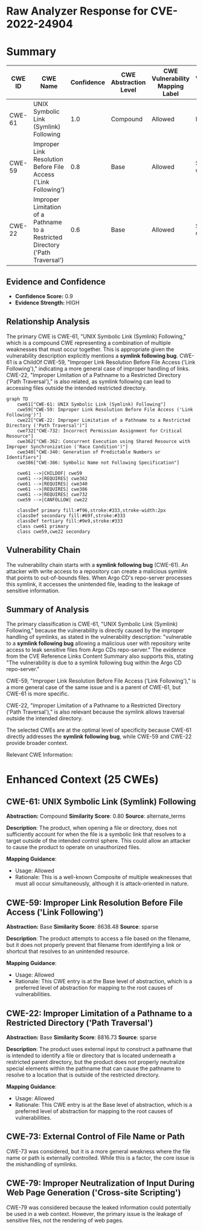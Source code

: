 # Raw Analyzer Response for CVE-2022-24904

# Summary
| CWE ID | CWE Name | Confidence | CWE Abstraction Level | CWE Vulnerability Mapping Label | CWE-Vulnerability Mapping Notes |
|---|---|---|---|---|---|
| CWE-61 | UNIX Symbolic Link (Symlink) Following | 1.0 | Compound | Allowed | Primary CWE |
| CWE-59 | Improper Link Resolution Before File Access ('Link Following') | 0.8 | Base | Allowed | Secondary Candidate |
| CWE-22 | Improper Limitation of a Pathname to a Restricted Directory ('Path Traversal') | 0.6 | Base | Allowed | Secondary Candidate |

## Evidence and Confidence

*   **Confidence Score:** 0.9
*   **Evidence Strength:** HIGH

## Relationship Analysis
The primary CWE is CWE-61, "UNIX Symbolic Link (Symlink) Following," which is a compound CWE representing a combination of multiple weaknesses that must occur together. This is appropriate given the vulnerability description explicitly mentions a **symlink following bug**. CWE-61 is a ChildOf CWE-59, "Improper Link Resolution Before File Access ('Link Following')," indicating a more general case of improper handling of links. CWE-22, "Improper Limitation of a Pathname to a Restricted Directory ('Path Traversal')," is also related, as symlink following can lead to accessing files outside the intended restricted directory.

```mermaid
graph TD
    cwe61["CWE-61: UNIX Symbolic Link (Symlink) Following"]
    cwe59["CWE-59: Improper Link Resolution Before File Access ('Link Following')"]
    cwe22["CWE-22: Improper Limitation of a Pathname to a Restricted Directory ('Path Traversal')"]
    cwe732["CWE-732: Incorrect Permission Assignment for Critical Resource"]
    cwe362["CWE-362: Concurrent Execution using Shared Resource with Improper Synchronization ('Race Condition')"]
    cwe340["CWE-340: Generation of Predictable Numbers or Identifiers"]
    cwe386["CWE-386: Symbolic Name not Following Specification"]
    
    cwe61 -->|CHILDOF| cwe59
    cwe61 -->|REQUIRES| cwe362
    cwe61 -->|REQUIRES| cwe340
    cwe61 -->|REQUIRES| cwe386
    cwe61 -->|REQUIRES| cwe732
    cwe59 -->|CANFOLLOW| cwe22

    classDef primary fill:#f96,stroke:#333,stroke-width:2px
    classDef secondary fill:#69f,stroke:#333
    classDef tertiary fill:#9e9,stroke:#333
    class cwe61 primary
    class cwe59,cwe22 secondary
```

## Vulnerability Chain
The vulnerability chain starts with a **symlink following bug** (CWE-61). An attacker with write access to a repository can create a malicious symlink that points to out-of-bounds files. When Argo CD's repo-server processes this symlink, it accesses the unintended file, leading to the leakage of sensitive information.

## Summary of Analysis
The primary classification is CWE-61, "UNIX Symbolic Link (Symlink) Following," because the vulnerability is directly caused by the improper handling of symlinks, as stated in the vulnerability description: "vulnerable to a **symlink following bug** allowing a malicious user with repository write access to leak sensitive files from Argo CDs repo-server." The evidence from the CVE Reference Links Content Summary also supports this, stating "The vulnerability is due to a symlink following bug within the Argo CD repo-server."

CWE-59, "Improper Link Resolution Before File Access ('Link Following')," is a more general case of the same issue and is a parent of CWE-61, but CWE-61 is more specific.

CWE-22, "Improper Limitation of a Pathname to a Restricted Directory ('Path Traversal')," is also relevant because the symlink allows traversal outside the intended directory.

The selected CWEs are at the optimal level of specificity because CWE-61 directly addresses the **symlink following bug**, while CWE-59 and CWE-22 provide broader context.

Relevant CWE Information:

# Enhanced Context (25 CWEs)

## CWE-61: UNIX Symbolic Link (Symlink) Following
**Abstraction:** Compound
**Similarity Score**: 0.80
**Source**: alternate_terms

**Description**:
The product, when opening a file or directory, does not sufficiently account for when the file is a symbolic link that resolves to a target outside of the intended control sphere. This could allow an attacker to cause the product to operate on unauthorized files.

**Mapping Guidance**:
- Usage: Allowed
- Rationale: This is a well-known Composite of multiple weaknesses that must all occur simultaneously, although it is attack-oriented in nature.

## CWE-59: Improper Link Resolution Before File Access ('Link Following')
**Abstraction:** Base
**Similarity Score**: 8638.48
**Source**: sparse

**Description**:
The product attempts to access a file based on the filename, but it does not properly prevent that filename from identifying a link or shortcut that resolves to an unintended resource.

**Mapping Guidance**:
- Usage: Allowed
- Rationale: This CWE entry is at the Base level of abstraction, which is a preferred level of abstraction for mapping to the root causes of vulnerabilities.

## CWE-22: Improper Limitation of a Pathname to a Restricted Directory ('Path Traversal')
**Abstraction:** Base
**Similarity Score**: 8816.73
**Source**: sparse

**Description**:
The product uses external input to construct a pathname that is intended to identify a file or directory that is located underneath a restricted parent directory, but the product does not properly neutralize special elements within the pathname that can cause the pathname to resolve to a location that is outside of the restricted directory.

**Mapping Guidance**:
- Usage: Allowed
- Rationale: This CWE entry is at the Base level of abstraction, which is a preferred level of abstraction for mapping to the root causes of vulnerabilities.

## CWE-73: External Control of File Name or Path
CWE-73 was considered, but it is a more general weakness where the file name or path is externally controlled. While this is a factor, the core issue is the mishandling of symlinks.

## CWE-79: Improper Neutralization of Input During Web Page Generation ('Cross-site Scripting')
CWE-79 was considered because the leaked information could potentially be used in a web context. However, the primary issue is the leakage of sensitive files, not the rendering of web pages.